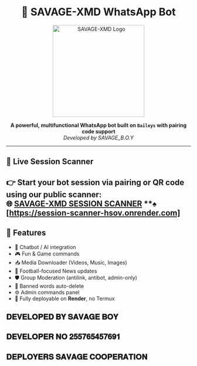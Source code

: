 <h1 align="center">🤖 SAVAGE-XMD WhatsApp Bot</h1>

<p align="center">
  <img src="https://files.catbox.moe/jqvqj2.jpeg" width="250" alt="SAVAGE-XMD Logo" />
</p>

<p align="center">
  <b>A powerful, multifunctional WhatsApp bot built on <code>Baileys</code> with pairing code support</b><br/>
  <i>Developed by SAVAGE_B.O.Y</i>
</p>

---

## 🔗 Live Session Scanner

👉 Start your bot session via pairing or QR code using our public scanner:  
**🌐 [SAVAGE-XMD SESSION SCANNER](https://savage-xmd-session-scanner.onrender.com/)**
**♠️  [https://session-scanner-hsov.onrender.com]
---

## 🚀 Features

- 💬 Chatbot / AI integration
- 🎮 Fun & Game commands
- 📥 Media Downloader (Videos, Music, Images)
- 📰 Football-focused News updates
- 🛡️ Group Moderation (antilink, antibot, admin-only)
- 🧠 Banned words auto-delete
- ⚙️ Admin commands panel
- 📡 Fully deployable on **Render**, no Termux



## 𝐃𝐄𝐕𝐄𝐋𝐎𝐏𝐄𝐃 𝐁𝐘 𝐒𝐀𝐕𝐀𝐆𝐄 𝐁𝐎𝐘  
## 𝐃𝐄𝐕𝐄𝐋𝐎𝐏𝐄𝐑 𝐍𝐎 𝟐𝟓𝟓𝟕𝟔𝟓𝟒𝟓𝟕𝟔𝟗𝟏  
## 𝐃𝐄𝐏𝐋𝐎𝐘𝐄𝐑𝐒 𝐒𝐀𝐕𝐀𝐆𝐄 𝐂𝐎𝐎𝐏𝐄𝐑𝐀𝐓𝐈𝐎𝐍
